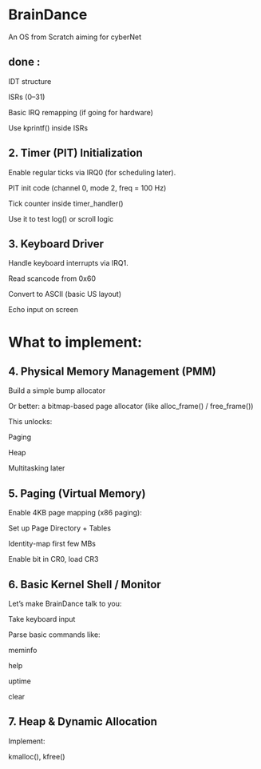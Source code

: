 # BrainDance
An OS from Scratch aiming for cyberNet

## done : 

IDT structure

ISRs (0–31)

Basic IRQ remapping (if going for hardware)

Use kprintf() inside ISRs


## 2. Timer (PIT) Initialization
Enable regular ticks via IRQ0 (for scheduling later).

PIT init code (channel 0, mode 2, freq = 100 Hz)

Tick counter inside timer_handler()

Use it to test log() or scroll logic


## 3. Keyboard Driver
Handle keyboard interrupts via IRQ1.


Read scancode from 0x60

Convert to ASCII (basic US layout)

Echo input on screen
# What to implement:

## 4. Physical Memory Management (PMM)

Build a simple bump allocator

Or better: a bitmap-based page allocator (like alloc_frame() / free_frame())

This unlocks:

Paging

Heap

Multitasking later

## 5. Paging (Virtual Memory)
Enable 4KB page mapping (x86 paging):

Set up Page Directory + Tables

Identity-map first few MBs

Enable bit in CR0, load CR3

## 6. Basic Kernel Shell / Monitor
Let’s make BrainDance talk to you:

Take keyboard input

Parse basic commands like:

meminfo

help

uptime

clear

## 7. Heap & Dynamic Allocation
Implement:

kmalloc(), kfree()
